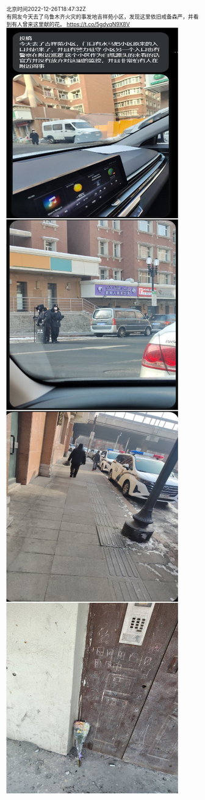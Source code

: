 北京时间2022-12-26T18:47:32Z<br>有网友今天去了乌鲁木齐火灾的事发地吉祥苑小区，发现这里依旧戒备森严，并看到有人曾来这里献的花。 https://t.co/5gdyqN9X8V<br><img src='/temp/image/2022/n-Month-12/1607327245894574080_0.jpg' width='450' height='500'><img src='/temp/image/2022/n-Month-12/1607327245894574080_1.jpg' width='450' height='500'><img src='/temp/image/2022/n-Month-12/1607327245894574080_2.jpg' width='450' height='500'><img src='/temp/image/2022/n-Month-12/1607327245894574080_3.jpg' width='450' height='500'><br><br>